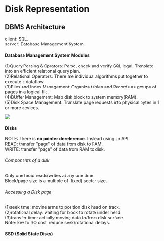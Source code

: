 # Disk Representation 

## DBMS Architecture
client: SQL.  
server: Database Management System.  

#### Database Management System Modules
(1)Query Parsing & Oprators: Parse, check and verify SQL legal. Translate into an efficient relational query plan.  
(2)Relational Operators: There are individual algorithms put together to execute a dataflow.  
(3)Files and Index Management: Organiza tables and Records as groups of pages in a logical file.  
(4)BUffer Management: Map disk block to system memory(RAM).  
(5)Disk Space Management: Translate page requests into physical bytes in 1 or more devices.  

![](/pic/dbms1.png)
#### Disks
NOTE: There is **no pointer dereference**. Instead using an API:  
READ: transfer "page" of data from disk to RAM.   
WRITE: transfer "page" of data from RAM to disk.  

###### Components of a disk
Only one head reads/writes at any one time.  
Block/page size is a multiple of (fixed) sector size.  

###### Accessing a Disk page
(1)seek time: movine arms to position disk head on track.  
(2)rotational delay: waiting for block to rotate under head.  
(3)transfer time: actually moving data to/from disk surface.  
Note: key to I/O cost: reduce seek/rotational delays.  

#### SSD (Solid State Disks)
